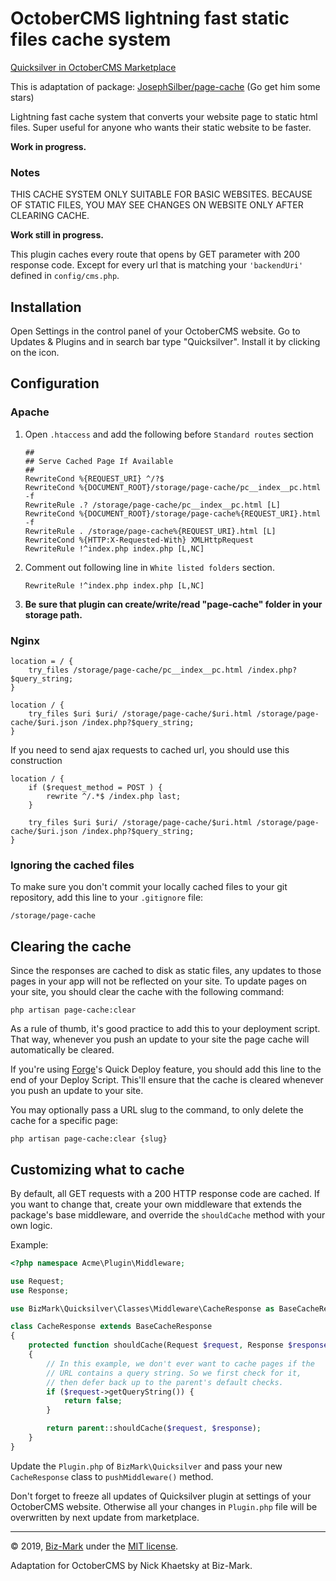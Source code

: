 # OctoberCMS lightning fast static files cache system

[Quicksilver in OctoberCMS Marketplace](https://octobercms.com/plugin/BizMark-quicksilver)

This is adaptation of package: [JosephSilber/page-cache](https://github.com/JosephSilber/page-cache) (Go get him some stars)

Lightning fast cache system that converts your website page to static html files.
Super useful for anyone who wants their static website to be faster.

**Work in progress.**

### Notes

THIS CACHE SYSTEM ONLY SUITABLE FOR BASIC WEBSITES. BECAUSE OF STATIC FILES, YOU MAY SEE CHANGES ON WEBSITE ONLY AFTER CLEARING CACHE.

**Work still in progress.**

This plugin caches every route that opens by GET parameter with 200 response code. Except for every url that is matching your `'backendUri'` defined in `config/cms.php`.

## Installation

Open Settings in the control panel of your OctoberCMS website. Go to Updates & Plugins and in search bar type "Quicksilver". Install it by clicking on the icon.

## Configuration
### Apache

1. Open `.htaccess` and add the following before `Standard routes` section

    ```apacheconfig
    ##
    ## Serve Cached Page If Available
    ##
    RewriteCond %{REQUEST_URI} ^/?$
    RewriteCond %{DOCUMENT_ROOT}/storage/page-cache/pc__index__pc.html -f
    RewriteRule .? /storage/page-cache/pc__index__pc.html [L]
    RewriteCond %{DOCUMENT_ROOT}/storage/page-cache%{REQUEST_URI}.html -f
    RewriteRule . /storage/page-cache%{REQUEST_URI}.html [L]
    RewriteCond %{HTTP:X-Requested-With} XMLHttpRequest
    RewriteRule !^index.php index.php [L,NC]
    ```

2. Comment out following line in `White listed folders` section.
    ```
    RewriteRule !^index.php index.php [L,NC]
    ```

3. **Be sure that plugin can create/write/read "page-cache" folder in your storage path.**

### Nginx

```nginx
location = / {
    try_files /storage/page-cache/pc__index__pc.html /index.php?$query_string;
}

location / {
    try_files $uri $uri/ /storage/page-cache/$uri.html /storage/page-cache/$uri.json /index.php?$query_string;
}
```

If you need to send ajax requests to cached url, you should use this construction

```nginx
location / {
    if ($request_method = POST ) {
        rewrite ^/.*$ /index.php last;
    }

    try_files $uri $uri/ /storage/page-cache/$uri.html /storage/page-cache/$uri.json /index.php?$query_string;
}
```


### Ignoring the cached files

To make sure you don't commit your locally cached files to your git repository, add this line to your `.gitignore` file:

```
/storage/page-cache
```

## Clearing the cache

Since the responses are cached to disk as static files, any updates to those pages in your app will not be reflected on your site. To update pages on your site, you should clear the cache with the following command:

```
php artisan page-cache:clear
```

As a rule of thumb, it's good practice to add this to your deployment script. That way, whenever you push an update to your site the page cache will automatically be cleared.

If you're using [Forge](https://forge.laravel.com)'s Quick Deploy feature, you should add this line to the end of your Deploy Script. This'll ensure that the cache is cleared whenever you push an update to your site.

You may optionally pass a URL slug to the command, to only delete the cache for a specific page:

```
php artisan page-cache:clear {slug}
```

## Customizing what to cache

By default, all GET requests with a 200 HTTP response code are cached. If you want to change that, create your own middleware that extends the package's base middleware, and override the `shouldCache` method with your own logic.

Example:
```php
<?php namespace Acme\Plugin\Middleware;

use Request;
use Response;

use BizMark\Quicksilver\Classes\Middleware\CacheResponse as BaseCacheResponse;

class CacheResponse extends BaseCacheResponse
{
    protected function shouldCache(Request $request, Response $response)
    {
        // In this example, we don't ever want to cache pages if the
        // URL contains a query string. So we first check for it,
        // then defer back up to the parent's default checks.
        if ($request->getQueryString()) {
            return false;
        }

        return parent::shouldCache($request, $response);
    }
}
```

Update the `Plugin.php` of `BizMark\Quicksilver` and pass your new `CacheResponse` class to `pushMiddleware()` method.

Don't forget to freeze all updates of Quicksilver plugin at settings of your OctoberCMS website. Otherwise all your changes in `Plugin.php` file will be overwritten by next update from marketplace.

---
© 2019, [Biz-Mark](https://biz-mark.ru/) under the [MIT license](https://opensource.org/licenses/MIT).

Adaptation for OctoberCMS by Nick Khaetsky at Biz-Mark.
